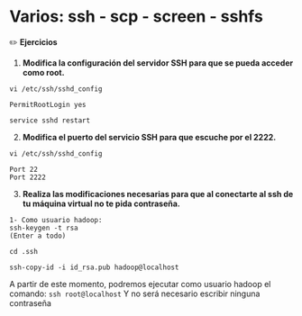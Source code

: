 # Varios: ssh - scp - screen - sshfs

✏️ **Ejercicios**

1. **Modifica la configuración del servidor SSH para que se pueda acceder como root.**
```
vi /etc/ssh/sshd_config

PermitRootLogin yes

service sshd restart
```

2. **Modifica el puerto del servicio SSH para que escuche por el 2222.**
```
vi /etc/ssh/sshd_config

Port 22
Port 2222
```


3. **Realiza las modificaciones necesarias para que al conectarte al ssh de tu máquina virtual no te pida contraseña.**

```
1- Como usuario hadoop:
ssh-keygen -t rsa
(Enter a todo)

cd .ssh

ssh-copy-id -i id_rsa.pub hadoop@localhost
```

A partir de este momento, podremos ejecutar como usuario hadoop el comando:
`ssh root@localhost` 
Y no será necesario escribir ninguna contraseña